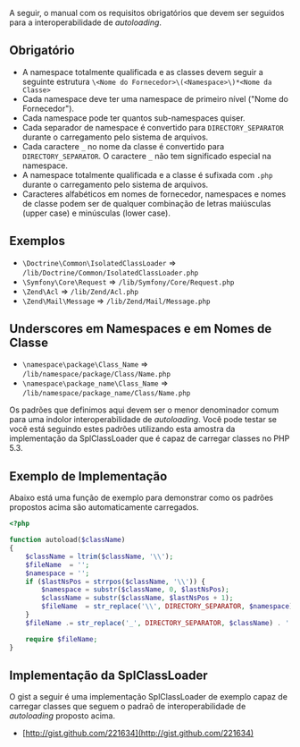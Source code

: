 A seguir, o manual com os requisitos obrigatórios que devem ser seguidos para a interoperabilidade de _autoloading_.

Obrigatório
-----------

* A namespace totalmente qualificada e as classes devem seguir a seguinte estrutura `\<Nome do Fornecedor>\(<Namespace>\)*<Nome da Classe>`
* Cada namespace deve ter uma namespace de primeiro nível ("Nome do Fornecedor").
* Cada namespace pode ter quantos sub-namespaces quiser.
* Cada separador de namespace é convertido para `DIRECTORY_SEPARATOR` durante o carregamento pelo sistema de arquivos.
* Cada caractere `_` no nome da classe é convertido para `DIRECTORY_SEPARATOR`. O caractere `_` não tem significado especial na namespace.
* A namespace totalmente qualificada e a classe é sufixada com `.php` durante o carregamento pelo sistema de arquivos.
* Caracteres alfabéticos em nomes de fornecedor, namespaces e nomes de classe podem ser de qualquer combinação de letras maiúsculas (upper case) e minúsculas (lower case).

Exemplos
--------

* `\Doctrine\Common\IsolatedClassLoader` => `/lib/Doctrine/Common/IsolatedClassLoader.php`
* `\Symfony\Core\Request` => `/lib/Symfony/Core/Request.php`
* `\Zend\Acl` => `/lib/Zend/Acl.php`
* `\Zend\Mail\Message` => `/lib/Zend/Mail/Message.php`

Underscores em Namespaces e em Nomes de Classe
----------------------------------------------

* `\namespace\package\Class_Name` => `/lib/namespace/package/Class/Name.php`
* `\namespace\package_name\Class_Name` => `/lib/namespace/package_name/Class/Name.php`

Os padrões que definimos aqui devem ser o menor denominador comum para uma indolor interoperabilidade de _autoloading_. Você pode testar se você está seguindo estes padrões utilizando esta amostra da implementação da SplClassLoader que é capaz de carregar classes no PHP 5.3.

Exemplo de Implementação
------------------------

Abaixo está uma função de exemplo para demonstrar como os padrões propostos acima são automaticamente carregados.
```php
<?php

function autoload($className)
{
    $className = ltrim($className, '\\');
    $fileName  = '';
    $namespace = '';
    if ($lastNsPos = strrpos($className, '\\')) {
        $namespace = substr($className, 0, $lastNsPos);
        $className = substr($className, $lastNsPos + 1);
        $fileName  = str_replace('\\', DIRECTORY_SEPARATOR, $namespace) . DIRECTORY_SEPARATOR;
    }
    $fileName .= str_replace('_', DIRECTORY_SEPARATOR, $className) . '.php';

    require $fileName;
}
```

Implementação da SplClassLoader
-------------------------------

O gist a seguir é uma implementação SplClassLoader de exemplo capaz de carregar classes que seguem o padraõ de interoperabilidade de _autoloading_ proposto acima.

* [http://gist.github.com/221634](http://gist.github.com/221634)


